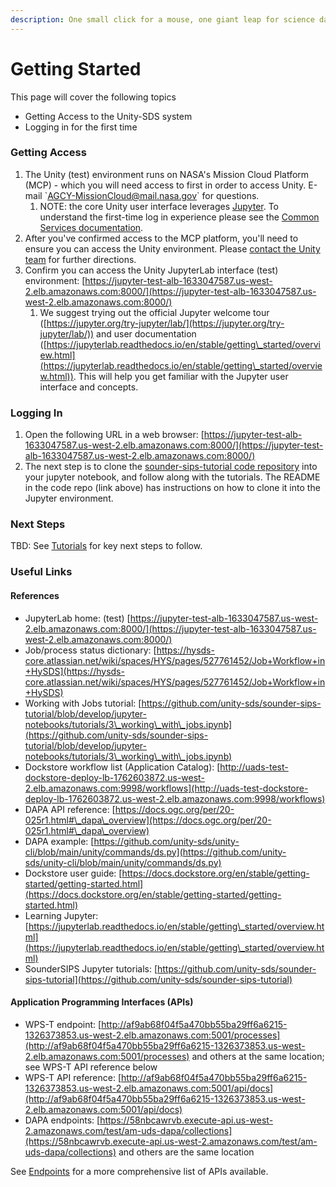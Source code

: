 ```yaml
---
description: One small click for a mouse, one giant leap for science data system users
---
```


# Getting Started

This page will cover the following topics

* Getting Access to the Unity-SDS system
* Logging in for the first time

### Getting Access

1. The Unity (test) environment runs on NASA's Mission Cloud Platform (MCP) - which you will need access to first in order to access Unity. E-mail \`AGCY-MissionCloud@mail.nasa.gov\` for questions.&#x20;
   1. NOTE: the core Unity user interface leverages [Jupyter](https://jupyter-test-alb-1633047587.us-west-2.elb.amazonaws.com:8000/). To understand the first-time log in experience please see the [Common Services documentation](../../developer-docs/common-services/).
2. After you've confirmed access to the MCP platform, you'll need to ensure you can access the Unity environment. Please [contact the Unity team](../../getting-help/contact-us.md) for further directions.
3. Confirm you can access the Unity JupyterLab interface (test) environment: [https://jupyter-test-alb-1633047587.us-west-2.elb.amazonaws.com:8000/](https://jupyter-test-alb-1633047587.us-west-2.elb.amazonaws.com:8000/)
   1. We suggest trying out the official Jupyter welcome tour ([https://jupyter.org/try-jupyter/lab/](https://jupyter.org/try-jupyter/lab/)) and user documentation ([https://jupyterlab.readthedocs.io/en/stable/getting\_started/overview.html](https://jupyterlab.readthedocs.io/en/stable/getting\_started/overview.html)). This will help you get familiar with the Jupyter user interface and concepts.



### Logging In

1. Open the following URL in a web browser: [https://jupyter-test-alb-1633047587.us-west-2.elb.amazonaws.com:8000/](https://jupyter-test-alb-1633047587.us-west-2.elb.amazonaws.com:8000/)
2. The next step is to clone the [sounder-sips-tutorial code repository](https://github.com/unity-sds/sounder-sips-tutorial) into your jupyter notebook, and follow along with the tutorials. The README in the code repo (link above) has instructions on how to clone it into the Jupyter environment.

### Next Steps

TBD: See [Tutorials](tutorials/) for key next steps to follow.

### Useful Links

#### References

* JupyterLab home: (test) [https://jupyter-test-alb-1633047587.us-west-2.elb.amazonaws.com:8000/](https://jupyter-test-alb-1633047587.us-west-2.elb.amazonaws.com:8000/)
* Job/process status dictionary: [https://hysds-core.atlassian.net/wiki/spaces/HYS/pages/527761452/Job+Workflow+in+HySDS](https://hysds-core.atlassian.net/wiki/spaces/HYS/pages/527761452/Job+Workflow+in+HySDS)
* Working with Jobs tutorial: [https://github.com/unity-sds/sounder-sips-tutorial/blob/develop/jupyter-notebooks/tutorials/3\_working\_with\_jobs.ipynb](https://github.com/unity-sds/sounder-sips-tutorial/blob/develop/jupyter-notebooks/tutorials/3\_working\_with\_jobs.ipynb)
* Dockstore workflow list (Application Catalog): [http://uads-test-dockstore-deploy-lb-1762603872.us-west-2.elb.amazonaws.com:9998/workflows](http://uads-test-dockstore-deploy-lb-1762603872.us-west-2.elb.amazonaws.com:9998/workflows)
* DAPA API reference: [https://docs.ogc.org/per/20-025r1.html#\_dapa\_overview](https://docs.ogc.org/per/20-025r1.html#\_dapa\_overview)
* DAPA example: [https://github.com/unity-sds/unity-cli/blob/main/unity/commands/ds.py](https://github.com/unity-sds/unity-cli/blob/main/unity/commands/ds.py)
* Dockstore user guide: [https://docs.dockstore.org/en/stable/getting-started/getting-started.html](https://docs.dockstore.org/en/stable/getting-started/getting-started.html)
* Learning Jupyter: [https://jupyterlab.readthedocs.io/en/stable/getting\_started/overview.html](https://jupyterlab.readthedocs.io/en/stable/getting\_started/overview.html)
* SounderSIPS Jupyter tutorials: [https://github.com/unity-sds/sounder-sips-tutorial](https://github.com/unity-sds/sounder-sips-tutorial)

#### Application Programming Interfaces (APIs)

* WPS-T endpoint: [http://af9ab68f04f5a470bb55ba29ff6a6215-1326373853.us-west-2.elb.amazonaws.com:5001/processes](http://af9ab68f04f5a470bb55ba29ff6a6215-1326373853.us-west-2.elb.amazonaws.com:5001/processes) and others at the same location; see WPS-T API reference below
* WPS-T API reference: [http://af9ab68f04f5a470bb55ba29ff6a6215-1326373853.us-west-2.elb.amazonaws.com:5001/api/docs](http://af9ab68f04f5a470bb55ba29ff6a6215-1326373853.us-west-2.elb.amazonaws.com:5001/api/docs)
* DAPA endpoints: [https://58nbcawrvb.execute-api.us-west-2.amazonaws.com/test/am-uds-dapa/collections](https://58nbcawrvb.execute-api.us-west-2.amazonaws.com/test/am-uds-dapa/collections) and others are the same location

See [Endpoints](endpoints.md) for a more comprehensive list of APIs available. &#x20;

